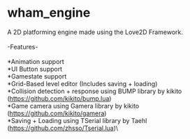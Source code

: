 # wham_engine

A 2D platforming engine made using the Love2D Framework.\
\
-Features-\
\
*Animation support\
*UI Button support\
*Gamestate support\
*Grid-Based level editor (Includes saving + loading)\
*Collision detection + response using BUMP library by kikito (https://github.com/kikito/bump.lua)\
*Game camera using Gamera library by kikito (https://github.com/kikito/gamera)\
*Saving + Loading using TSerial library by Taehl (https://github.com/zhsso/Tserial.lua)\